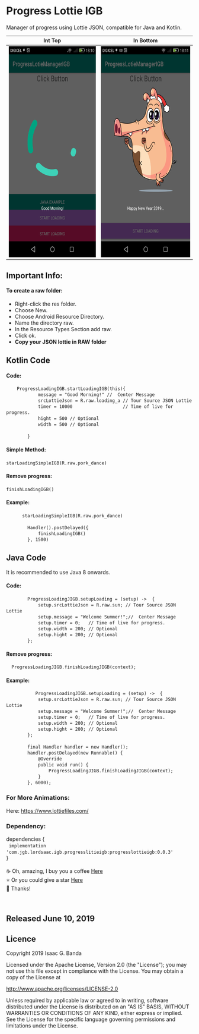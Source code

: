 # Progress Lottie IGB


Manager of progress using Lottie JSON,  compatible for Java and Kotlin.

<p align="center">

|Int Top|In Bottom|
|:----:|:----:|
|<img  height="568" width="320" src="https://github.com/LordSaac/ProgressLottieIGB/blob/master/Media/Screenshot_2018-12-31-18-10-48.png">|<img  height="568" width="320" src="https://github.com/LordSaac/ProgressLottieIGB/blob/master/Media/Screenshot_2018-12-31-18-11-00.png">|
</p>

## Important Info:  
#### To create a raw folder:

- Right-click the res folder.
- Choose New.
- Choose Android Resource Directory.
- Name the directory raw.
- In the Resource Types Section add raw.
- Click ok.
- **Copy your JSON lottie in RAW folder**


## Kotlin Code

#### Code:  
```
    ProgressLoadingIGB.startLoadingIGB(this){
            message = "Good Morning!" //  Center Message
            srcLottieJson = R.raw.loading_a // Tour Source JSON Lottie
            timer = 10000                   // Time of live for progress.
            hight = 500 // Optional
            width = 500 // Optional

        }
```
#### Simple Method:  

```
starLoadingSimpleIGB(R.raw.pork_dance)

```

#### Remove progress:  

```
finishLoadingIGB()
```

#### Example:  

```
      starLoadingSimpleIGB(R.raw.pork_dance)

        Handler().postDelayed({
            finishLoadingIGB()
        }, 1500)
```
## Java Code
It is recommended to use Java 8 onwards.
####  Code:
```
        ProgressLoadingJIGB.setupLoading = (setup) ->  {
            setup.srcLottieJson = R.raw.sun; // Tour Source JSON Lottie
            setup.message = "Welcome Summer!";//  Center Message
            setup.timer = 0;   // Time of live for progress.
            setup.width = 200; // Optional
            setup.hight = 200; // Optional
        };
```

#### Remove progress:  
```
  ProgressLoadingJIGB.finishLoadingJIGB(context);
```

#### Example:  
```
           ProgressLoadingJIGB.setupLoading = (setup) ->  {
            setup.srcLottieJson = R.raw.sun; // Tour Source JSON Lottie
            setup.message = "Welcome Summer!";//  Center Message
            setup.timer = 0;   // Time of live for progress.
            setup.width = 200; // Optional
            setup.hight = 200; // Optional
        };

        final Handler handler = new Handler();
        handler.postDelayed(new Runnable() {
            @Override
            public void run() {
                ProgressLoadingJIGB.finishLoadingJIGB(context);
            }
        }, 6000);
```

### For More Animations:

Here: https://www.lottiefiles.com/

### Dependency:

dependencies {
<br>
` implementation 'com.jgb.lordsaac.igb.progresslitieigb:progresslottieigb:0.0.3'`
 <br>
}
<br>
<br>
:coffee: Oh, amazing, I buy you a coffee [Here](https://paypal.me/LordSaac?locale.x=es_XC)
<br>
:star: Or you could give a star [Here](https://github.com/LordSaac/ProgressLottieIGB)
<br>
:raised_hands: Thanks! 


<br>
<h2>Released June 10, 2019</h2>

## Licence

Copyright 2019 Isaac G. Banda

Licensed under the Apache License, Version 2.0 (the "License");
you may not use this file except in compliance with the License.
You may obtain a copy of the License at

http://www.apache.org/licenses/LICENSE-2.0

Unless required by applicable law or agreed to in writing, software
distributed under the License is distributed on an "AS IS" BASIS,
WITHOUT WARRANTIES OR CONDITIONS OF ANY KIND, either express or implied.
See the License for the specific language governing permissions and
limitations under the License.

